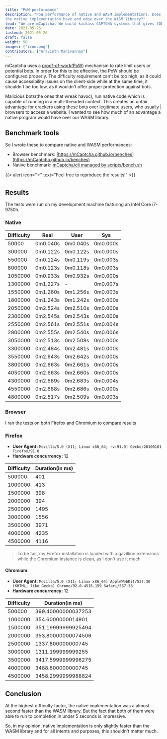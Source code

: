 ```yaml
---
title: "PoW performance"
description: "PoW performance of native and WASM implementations. Does
the native implementation have and edge over the WASM library?"
lead: "We are mCaptcha. We build kickass CAPTCHA systems that gives (DDoS) attackers a run for their money. And we do all of this without tracking your users. Oh and did I mention our UX is great?"
date: 2021-05-26
lastmod: 2021-05-26
draft: false
weight: 50
images: ["icon.png"]
contributors: ["Aravinth Manivannan"]
---
```


mCaptcha uses a
[proof-of-work(PoW)](https://en.wikipedia.org/wiki/Proof_of_work) mechanism
to rate limit users or potential bots. In order for this to be
effective, the PoW should be configured properly. The difficulty
requirement can't be too high, as it could cause accessibility issues on
the client-side while at the same time, it shouldn't be too low, as it
wouldn't offer proper protection against bots.

Malicious bots(the ones that wreak havoc), run native code which is
capable of running in a multi-threaded context. This creates an unfair
advantage for crackers using these bots over legitimate users, who
usually | browsers to access a website. I wanted to see how much of
an advantage a native program would have over our WASM library.

## Benchmark tools

So I wrote these to compare native and WASM performances:

- Browser benchmark: [https://mCaptcha.github.io/benches](https://mCaptcha.github.io/benches)
- Native benchmark: [mCaptcha/cli managed by scripts/bench.sh](https://github.com/mCaptcha/cli/blob/master/scripts/bench.sh)

{{< alert icon="⭐" text="Feel free to reproduce the results!" >}}

## Results

The tests were run on my development machine featuring an Intel Core
i7-9750h.

### Native

| Difficulty | Real     | User     | Sys      |
| ---------- | -------- | -------- | -------- |
| 50000      | 0m0.040s | 0m0.040s | 0m0.000s |
| 300000     | 0m0.122s | 0m0.122s | 0m0.000s |
| 550000     | 0m0.124s | 0m0.119s | 0m0.003s |
| 800000     | 0m0.123s | 0m0.118s | 0m0.003s |
| 1050000    | 0m0.933s | 0m0.932s | 0m0.000s |
| 1300000    | 0m1.227s | -        | 0m0.007s |
| 1550000    | 0m1.260s | 0m1.256s | 0m0.003s |
| 1800000    | 0m1.243s | 0m1.242s | 0m0.000s |
| 2050000    | 0m2.524s | 0m2.510s | 0m0.000s |
| 2300000    | 0m2.545s | 0m2.543s | 0m0.000s |
| 2550000    | 0m2.561s | 0m2.551s | 0m0.004s |
| 2800000    | 0m2.555s | 0m2.540s | 0m0.006s |
| 3050000    | 0m2.513s | 0m2.508s | 0m0.000s |
| 3300000    | 0m2.484s | 0m2.481s | 0m0.000s |
| 3550000    | 0m2.643s | 0m2.642s | 0m0.000s |
| 3800000    | 0m2.663s | 0m2.661s | 0m0.000s |
| 4050000    | 0m2.663s | 0m2.660s | 0m0.000s |
| 4300000    | 0m2.689s | 0m2.683s | 0m0.004s |
| 4550000    | 0m2.688s | 0m2.686s | 0m0.000s |
| 4800000    | 0m2.517s | 0m2.509s | 0m0.003s |

### Browser

I ran the tests on both Firefox and Chromium to compare results

### Firefox

- **User Agent:** `Mozilla/5.0 (X11; Linux x86_64; rv:91.0) Gecko/20100101 Firefox/91.0`
- **Hardware concurrency:** 12

| Difficulty | Duration(in ms) |
| ---------- | --------------- |
| 500000     | 401             |
| 1000000    | 413             |
| 1500000    | 398             |
| 2000000    | 394             |
| 2500000    | 1495            |
| 3000000    | 1556            |
| 3500000    | 3971            |
| 4000000    | 4235            |
| 4500000    | 4116            |

> To be fair, my Firefox installation is loaded with a gazillion
> extensions while the Chromium instance is clean, as I don't use it
> much

#### Chromium

- **User Agent:** `Mozilla/5.0 (X11; Linux x86_64) AppleWebKit/537.36 (KHTML, like Gecko) Chrome/92.0.4515.159 Safari/537.36`
- **Hardware concurrency:** 12

| Difficulty | Duration(in ms)    |
| ---------- | ------------------ |
| 500000     | 399.40000000037253 |
| 1000000    | 354.6000000014901  |
| 1500000    | 351.19999999925494 |
| 2000000    | 353.80000000074506 |
| 2500000    | 1337.800000000745  |
| 3000000    | 1311.199999999255  |
| 3500000    | 3417.5999999996275 |
| 4000000    | 3488.800000000745  |
| 4500000    | 3458.2999999988824 |

## Conclusion

At the highest difficulty factor, the native implementation was a almost second
faster than the WASM library. But the fact that both of them were able
to run to completion in under 5 seconds is impressive.

So, in my opinion, native implementation is only slightly faster than
the WASM library and for all intents and purposes, this shouldn't matter
much.
